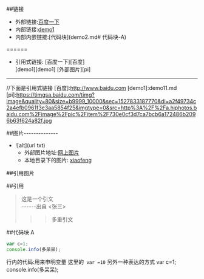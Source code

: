 
##链接
- 外部链接:[百度一下](http://www.baidu.com)  
- 内部链接:[demo1](demo1.md)
- 内部内嵌链接:[代码块](demo2.md# 代码块-A)

======

- 引用式链接:
[百度一下][百度]  
[demo1][demo1]
[外部图片][pi]

---
//下面是引用式链接
[百度]:http://www.baidu.com
[demo1]:demo11.md
[pi]:https://timgsa.baidu.com/timg?image&quality=80&size=b9999_10000&sec=1527833187770&di=a2f49734c2a4efb0961f3e3aa5854f25&imgtype=0&src=http%3A%2F%2Fa.hiphotos.baidu.com%2Fimage%2Fpic%2Fitem%2F730e0cf3d7ca7bcb6a172486b2096b63f624a82f.jpg  


##图片--------------
- ![alt](url txt)
	- 外部图片地址:[网上图片](https://timgsa.baidu.com/timg?image&quality=80&size=b9999_10000&sec=1527833187770&di=a2f49734c2a4efb0961f3e3aa5854f25&imgtype=0&src=http%3A%2F%2Fa.hiphotos.baidu.com%2Fimage%2Fpic%2Fitem%2F730e0cf3d7ca7bcb6a172486b2096b63f624a82f.jpg "这是我的图片")
	- 本地目录下的图片: [xiaofeng](img/XF.JPG "小凤") 

##引用图片

##引用
> 这是一个引文   
------出自 <张三>
>>>多重引文

##代码块 A
```javascript
var c=1;
console.info(多呆呆);
```

行内的代码:用来申明变量
这里的` var =10`
另外一种表达的方式
		var c=1;
		console.info(多呆呆);
		
		


